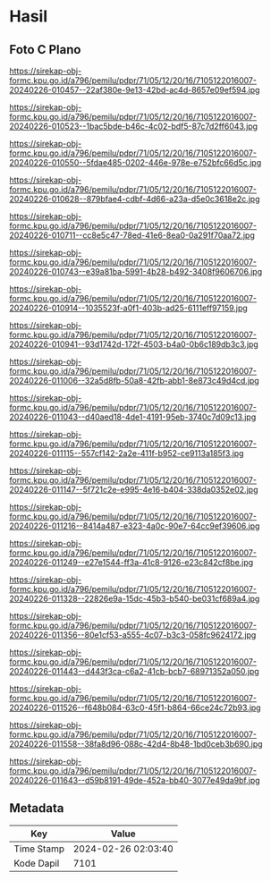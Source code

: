 # Hasil

## Foto C Plano

https://sirekap-obj-formc.kpu.go.id/a796/pemilu/pdpr/71/05/12/20/16/7105122016007-20240226-010457--22af380e-9e13-42bd-ac4d-8657e09ef594.jpg

https://sirekap-obj-formc.kpu.go.id/a796/pemilu/pdpr/71/05/12/20/16/7105122016007-20240226-010523--1bac5bde-b46c-4c02-bdf5-87c7d2ff6043.jpg

https://sirekap-obj-formc.kpu.go.id/a796/pemilu/pdpr/71/05/12/20/16/7105122016007-20240226-010550--5fdae485-0202-446e-978e-e752bfc66d5c.jpg

https://sirekap-obj-formc.kpu.go.id/a796/pemilu/pdpr/71/05/12/20/16/7105122016007-20240226-010628--879bfae4-cdbf-4d66-a23a-d5e0c3618e2c.jpg

https://sirekap-obj-formc.kpu.go.id/a796/pemilu/pdpr/71/05/12/20/16/7105122016007-20240226-010711--cc8e5c47-78ed-41e6-8ea0-0a291f70aa72.jpg

https://sirekap-obj-formc.kpu.go.id/a796/pemilu/pdpr/71/05/12/20/16/7105122016007-20240226-010743--e39a81ba-5991-4b28-b492-3408f9606706.jpg

https://sirekap-obj-formc.kpu.go.id/a796/pemilu/pdpr/71/05/12/20/16/7105122016007-20240226-010914--1035523f-a0f1-403b-ad25-6111eff97159.jpg

https://sirekap-obj-formc.kpu.go.id/a796/pemilu/pdpr/71/05/12/20/16/7105122016007-20240226-010941--93d1742d-172f-4503-b4a0-0b6c189db3c3.jpg

https://sirekap-obj-formc.kpu.go.id/a796/pemilu/pdpr/71/05/12/20/16/7105122016007-20240226-011006--32a5d8fb-50a8-42fb-abb1-8e873c49d4cd.jpg

https://sirekap-obj-formc.kpu.go.id/a796/pemilu/pdpr/71/05/12/20/16/7105122016007-20240226-011043--d40aed18-4de1-4191-95eb-3740c7d09c13.jpg

https://sirekap-obj-formc.kpu.go.id/a796/pemilu/pdpr/71/05/12/20/16/7105122016007-20240226-011115--557cf142-2a2e-411f-b952-ce9113a185f3.jpg

https://sirekap-obj-formc.kpu.go.id/a796/pemilu/pdpr/71/05/12/20/16/7105122016007-20240226-011147--5f721c2e-e995-4e16-b404-338da0352e02.jpg

https://sirekap-obj-formc.kpu.go.id/a796/pemilu/pdpr/71/05/12/20/16/7105122016007-20240226-011216--8414a487-e323-4a0c-90e7-64cc9ef39606.jpg

https://sirekap-obj-formc.kpu.go.id/a796/pemilu/pdpr/71/05/12/20/16/7105122016007-20240226-011249--e27e1544-ff3a-41c8-9126-e23c842cf8be.jpg

https://sirekap-obj-formc.kpu.go.id/a796/pemilu/pdpr/71/05/12/20/16/7105122016007-20240226-011328--22826e9a-15dc-45b3-b540-be031cf689a4.jpg

https://sirekap-obj-formc.kpu.go.id/a796/pemilu/pdpr/71/05/12/20/16/7105122016007-20240226-011356--80e1cf53-a555-4c07-b3c3-058fc9624172.jpg

https://sirekap-obj-formc.kpu.go.id/a796/pemilu/pdpr/71/05/12/20/16/7105122016007-20240226-011443--d443f3ca-c6a2-41cb-bcb7-68971352a050.jpg

https://sirekap-obj-formc.kpu.go.id/a796/pemilu/pdpr/71/05/12/20/16/7105122016007-20240226-011526--f648b084-63c0-45f1-b864-66ce24c72b93.jpg

https://sirekap-obj-formc.kpu.go.id/a796/pemilu/pdpr/71/05/12/20/16/7105122016007-20240226-011558--38fa8d96-088c-42d4-8b48-1bd0ceb3b690.jpg

https://sirekap-obj-formc.kpu.go.id/a796/pemilu/pdpr/71/05/12/20/16/7105122016007-20240226-011643--d59b8191-49de-452a-bb40-3077e49da9bf.jpg


## Metadata

| Key        | Value               |
| ---------- | ------------------- |
| Time Stamp | 2024-02-26 02:03:40 |
| Kode Dapil | 7101                |



